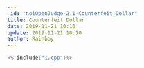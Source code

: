 ```yaml
---
_id: "noiOpenJudge-2.1-Counterfeit_Dollar"
title: Counterfeit Dollar
date: 2019-11-21 10:10
update: 2019-11-21 10:10
author: Rainboy
---
```


```c
<%-include("1.cpp")%>
```
